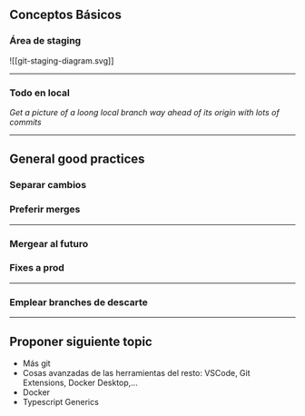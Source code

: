 ## Conceptos Básicos

### Área de staging
![[git-staging-diagram.svg]]

---

### Todo en local

*Get a picture of a loong local branch way ahead of its origin with lots of commits*

---

## General good practices

### Separar cambios

### Preferir merges

---

### Mergear al futuro

### Fixes a prod

---

### Emplear branches de descarte

---
  
## Proponer siguiente topic  
* Más git  
* Cosas avanzadas de las herramientas del resto: VSCode, Git Extensions, Docker Desktop,...
* Docker  
* Typescript Generics
